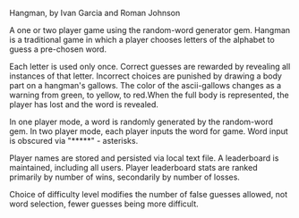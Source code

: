 Hangman, by Ivan Garcia and Roman Johnson

A one or two player game using the random-word generator gem.
Hangman is a traditional game in which a player chooses letters of the alphabet to guess a pre-chosen word.

Each letter is used only once. Correct guesses are rewarded by revealing all instances of that letter. Incorrect choices are punished by drawing a body part on a hangman's gallows. The color of the ascii-gallows changes as a warning from green, to yellow, to red.When the full body is represented, the player has lost and the word is revealed.

In one player mode, a word is randomly generated by the random-word gem. In two player mode, each player inputs the word for game. Word input is obscured via "*****" - asterisks.

Player names are stored and persisted via local text file. A leaderboard is maintained, including all users. Player leaderboard stats are ranked primarily by number of wins, secondarily by number of losses.

Choice of difficulty level modifies the number of false guesses allowed, not word selection, fewer guesses being more difficult.

